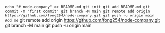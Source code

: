 `
echo "# node-company" >> README.md
git init
git add README.md
git commit -m "first commit"
git branch -M main
git remote add origin https://github.com/fong254/node-company.git
git push -u origin main
`
`Add me`
git remote add origin https://github.com/fong254/node-company.git
git branch -M main
git push -u origin main

